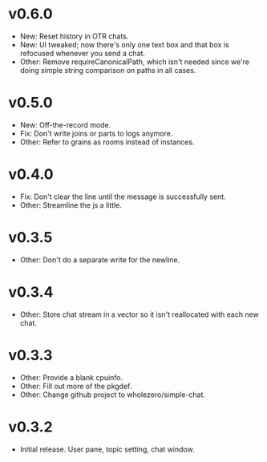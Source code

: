 # v0.6.0

* New: Reset history in OTR chats.
* New: UI tweaked; now there's only one text box and that box is refocused
  whenever you send a chat.
* Other: Remove requireCanonicalPath, which isn't needed since we're doing
  simple string comparison on paths in all cases.

# v0.5.0

* New: Off-the-record mode.
* Fix: Don't write joins or parts to logs anymore.
* Other: Refer to grains as rooms instead of instances.

# v0.4.0

* Fix: Don't clear the line until the message is successfully sent.
* Other: Streamline the js a little.

# v0.3.5

* Other: Don't do a separate write for the newline.

# v0.3.4

* Other: Store chat stream in a vector so it isn't reallocated with each new chat.

# v0.3.3

* Other: Provide a blank cpuinfo.
* Other: Fill out more of the pkgdef.
* Other: Change github project to wholezero/simple-chat.

# v0.3.2

* Initial release. User pane, topic setting, chat window.
